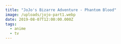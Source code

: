 ```yaml
---
title: "JoJo's Bizarre Adventure - Phantom Blood"
image: /uploads/jojo-part1.webp
date: 2019-08-07T12:00:00.000Z
tags:
  - anime
  - tv
---
```


